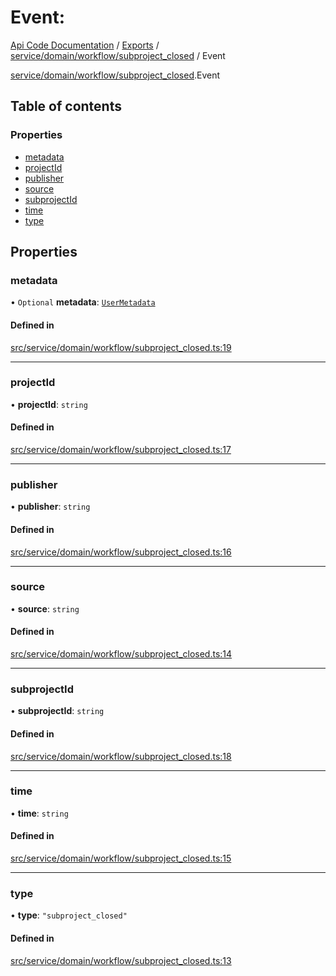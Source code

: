 # Event: 
 
[Api Code Documentation](../README.md) / [Exports](../modules.md) / [service/domain/workflow/subproject\_closed](../modules/service_domain_workflow_subproject_closed.md) / Event

[service/domain/workflow/subproject\_closed](../modules/service_domain_workflow_subproject_closed.md).Event

## Table of contents

### Properties

- [metadata](service_domain_workflow_subproject_closed.Event.md#metadata)
- [projectId](service_domain_workflow_subproject_closed.Event.md#projectid)
- [publisher](service_domain_workflow_subproject_closed.Event.md#publisher)
- [source](service_domain_workflow_subproject_closed.Event.md#source)
- [subprojectId](service_domain_workflow_subproject_closed.Event.md#subprojectid)
- [time](service_domain_workflow_subproject_closed.Event.md#time)
- [type](service_domain_workflow_subproject_closed.Event.md#type)

## Properties

### metadata

• `Optional` **metadata**: [`UserMetadata`](../modules/service_domain_metadata.md#usermetadata)

#### Defined in

[src/service/domain/workflow/subproject_closed.ts:19](https://github.com/openkfw/TruBudget/blob/26ade46/api/src/service/domain/workflow/subproject_closed.ts#L19)

___

### projectId

• **projectId**: `string`

#### Defined in

[src/service/domain/workflow/subproject_closed.ts:17](https://github.com/openkfw/TruBudget/blob/26ade46/api/src/service/domain/workflow/subproject_closed.ts#L17)

___

### publisher

• **publisher**: `string`

#### Defined in

[src/service/domain/workflow/subproject_closed.ts:16](https://github.com/openkfw/TruBudget/blob/26ade46/api/src/service/domain/workflow/subproject_closed.ts#L16)

___

### source

• **source**: `string`

#### Defined in

[src/service/domain/workflow/subproject_closed.ts:14](https://github.com/openkfw/TruBudget/blob/26ade46/api/src/service/domain/workflow/subproject_closed.ts#L14)

___

### subprojectId

• **subprojectId**: `string`

#### Defined in

[src/service/domain/workflow/subproject_closed.ts:18](https://github.com/openkfw/TruBudget/blob/26ade46/api/src/service/domain/workflow/subproject_closed.ts#L18)

___

### time

• **time**: `string`

#### Defined in

[src/service/domain/workflow/subproject_closed.ts:15](https://github.com/openkfw/TruBudget/blob/26ade46/api/src/service/domain/workflow/subproject_closed.ts#L15)

___

### type

• **type**: ``"subproject_closed"``

#### Defined in

[src/service/domain/workflow/subproject_closed.ts:13](https://github.com/openkfw/TruBudget/blob/26ade46/api/src/service/domain/workflow/subproject_closed.ts#L13)
